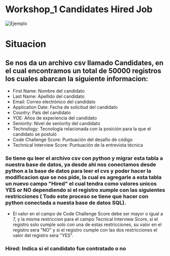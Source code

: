 ﻿# Workshop_1 Candidates Hired Job

![Ejemplo](https://ix-cdn.b2e5.com/images/208444/208444_30e22a1f13434888a1e7b330d0bf087f_1600957198.png)

# Situacion
## Se nos da un archivo csv llamado Candidates, en el cual encontramos un total de 50000 registros los cuales abarcan la siguiente informacion: 
- First Name: Nombre del candidato
- Last Name: Apellido del candidato
- Email: Correo electrónico del candidato
- Application Date: Fecha de solicitud del candidato
- Country: País del candidato
- YOE: Años de experiencia del candidato
- Seniority: Nivel de seniority del candidato
- Technology: Tecnología relacionada con la posición para la que el candidato se postuló
- Code Challenge Score: Puntuación del desafío de código
- Technical Interview Score: Puntuación de la entrevista técnica
### Se tiene qu leer el archivo csv con python y migrar esta tabla a nuestra base de datos, ya desde ahi nos conectamos desde python a la base de datos para leer el cvs y poder hacer la modificacion que se nos pide, la cual es agregarle a esta tabla un nuevo campo "Hired" el cual tendra como valores unicos YES or NO dependiendo si el registro xumple con las siguientes restricciones ( Todo este proceso se tiene que hacer con python conectada a nuesta base de datos SQL).
- El valor en el campo de Code Challenge Score debe ser mayor o igual a 7, y la misma restriccion para el campo Tecnical Interview Score, si el registro solo cumple solo con una de estas restricciones, su valor en el registro sera "NO" y si el registro cumple con las dos restricciones el valor del registro sera "YES".
### Hired: Indica si el candidato fue contratado o no
